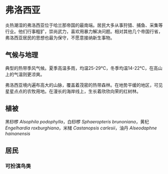 # 弗洛西亚

炎热潮湿的弗洛西亚位于哈兰那帝国的最南端。居民大多从事狩猎、捕鱼、采集等行业。他们行事粗犷，崇尚武力，喜欢用暴力解决问题。相对其他几个帝国行省，弗洛西亚居民的思想也最为保守，不愿意接纳新生事物。

## 气候与地理 <a id="qi-hou"></a>

典型的热带季风气候。夏季高温多雨，均温25-29℃，冬季均温14-22℃，在高山上的气温则更凉爽。

弗洛西亚境内遍布高大的山脉，覆盖着茂密的热带森林。在地势平缓的地区，可见星星点点的农牧用地。在漫长的海岸线上，生长着欣欣向荣的红树林。

## 植被 <a id="zhi-bei"></a>

黑桫椤 _Alsophila podophylla_，白桫椤 _Sphaeropteris brunoniana_，黄杞 _Engelhardia roxburghiana_，米槠 _Castanopsis carlesii_，油丹 _Alseodaphne hainanensis_

## 居民 <a id="ju-min"></a>

### 可扮演鸟类 <a id="ke-ban-yan-niao-lei"></a>

